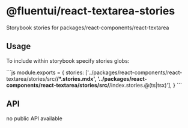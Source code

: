 # @fluentui/react-textarea-stories

Storybook stories for packages/react-components/react-textarea

## Usage

To include within storybook specify stories globs:

\`\`\`js
module.exports = {
stories: ['../packages/react-components/react-textarea/stories/src/**/*.stories.mdx', '../packages/react-components/react-textarea/stories/src/**/index.stories.@(ts|tsx)'],
}
\`\`\`

## API

no public API available
